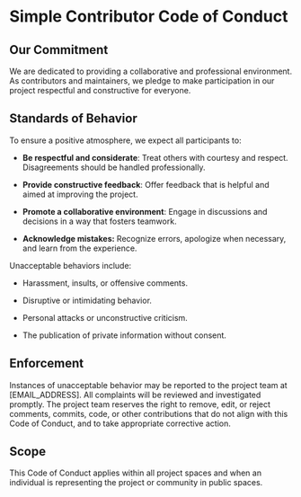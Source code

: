 <!--
SPDX-FileCopyrightText: 2024 Josef Andersson
 
SPDX-License-Identifier: CC0-1.0
-->

# Simple Contributor Code of Conduct

## Our Commitment

We are dedicated to providing a collaborative and professional environment.
As contributors and maintainers, we pledge to make participation in our project respectful and constructive for everyone.

## Standards of Behavior

To ensure a positive atmosphere, we expect all participants to:

- **Be respectful and considerate**: Treat others with courtesy and respect. Disagreements should be handled professionally.

- **Provide constructive feedback**: Offer feedback that is helpful and aimed at improving the project.

- **Promote a collaborative environment**: Engage in discussions and decisions in a way that fosters teamwork.

- **Acknowledge mistakes:** Recognize errors, apologize when necessary, and learn from the experience.

Unacceptable behaviors include:

- Harassment, insults, or offensive comments.

- Disruptive or intimidating behavior.

- Personal attacks or unconstructive criticism.

- The publication of private information without consent.

## Enforcement

Instances of unacceptable behavior may be reported to the project team at \[EMAIL_ADDRESS\].
All complaints will be reviewed and investigated promptly.
The project team reserves the right to remove, edit, or reject comments, commits, code, or other contributions that do not align with this Code of Conduct, and to take appropriate corrective action.

## Scope

This Code of Conduct applies within all project spaces and when an individual is representing the project or community in public spaces.